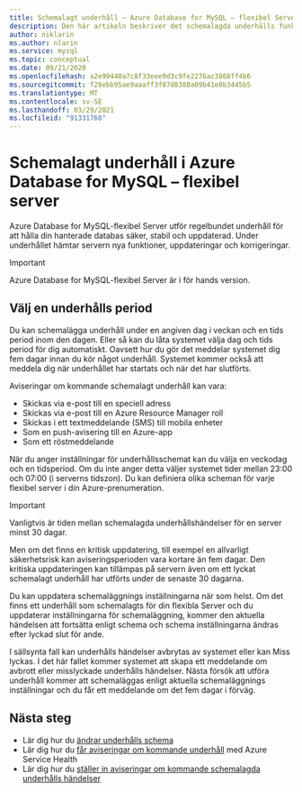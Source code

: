 ```yaml
---
title: Schemalagt underhåll – Azure Database for MySQL – flexibel Server
description: Den här artikeln beskriver det schemalagda underhålls funktionen i Azure Database for MySQL-flexibel Server.
author: niklarin
ms.author: nlarin
ms.service: mysql
ms.topic: conceptual
ms.date: 09/21/2020
ms.openlocfilehash: a2e99440a7c8f33eee9d3c9fe2276ac3868ff4b6
ms.sourcegitcommit: f28ebb95ae9aaaff3f87d8388a09b41e0b3445b5
ms.translationtype: MT
ms.contentlocale: sv-SE
ms.lasthandoff: 03/29/2021
ms.locfileid: "91331768"
---
```

# <a name="scheduled-maintenance-in-azure-database-for-mysql--flexible-server"></a>Schemalagt underhåll i Azure Database for MySQL – flexibel server

Azure Database for MySQL-flexibel Server utför regelbundet underhåll för att hålla din hanterade databas säker, stabil och uppdaterad. Under underhållet hämtar servern nya funktioner, uppdateringar och korrigeringar.

> [!IMPORTANT]
> Azure Database for MySQL-flexibel Server är i för hands version.

## <a name="select-a-maintenance-window"></a>Välj en underhålls period

Du kan schemalägga underhåll under en angiven dag i veckan och en tids period inom den dagen. Eller så kan du låta systemet välja dag och tids period för dig automatiskt. Oavsett hur du gör det meddelar systemet dig fem dagar innan du kör något underhåll. Systemet kommer också att meddela dig när underhållet har startats och när det har slutförts.

Aviseringar om kommande schemalagt underhåll kan vara:

* Skickas via e-post till en speciell adress
* Skickas via e-post till en Azure Resource Manager roll
* Skickas i ett textmeddelande (SMS) till mobila enheter
* Som en push-avisering till en Azure-app
* Som ett röstmeddelande

När du anger inställningar för underhållsschemat kan du välja en veckodag och en tidsperiod. Om du inte anger detta väljer systemet tider mellan 23:00 och 07:00 (i serverns tidszon). Du kan definiera olika scheman för varje flexibel server i din Azure-prenumeration.

> [!IMPORTANT]
> Vanligtvis är tiden mellan schemalagda underhållshändelser för en server minst 30 dagar.
>
> Men om det finns en kritisk uppdatering, till exempel en allvarligt säkerhetsrisk kan aviseringsperioden vara kortare än fem dagar. Den kritiska uppdateringen kan tillämpas på servern även om ett lyckat schemalagt underhåll har utförts under de senaste 30 dagarna.

Du kan uppdatera schemaläggnings inställningarna när som helst. Om det finns ett underhåll som schemalagts för din flexibla Server och du uppdaterar inställningarna för schemaläggning, kommer den aktuella händelsen att fortsätta enligt schema och schema inställningarna ändras efter lyckad slut för ande.

I sällsynta fall kan underhålls händelser avbrytas av systemet eller kan Miss lyckas. I det här fallet kommer systemet att skapa ett meddelande om avbrott eller misslyckade underhålls händelser. Nästa försök att utföra underhåll kommer att schemaläggas enligt aktuella schemaläggnings inställningar och du får ett meddelande om det fem dagar i förväg.

## <a name="next-steps"></a>Nästa steg

* Lär dig hur du [ändrar underhålls schema](how-to-maintenance-portal.md)
* Lär dig hur du [får aviseringar om kommande underhåll](../../service-health/service-notifications.md) med Azure Service Health
* Lär dig hur du [ställer in aviseringar om kommande schemalagda underhålls händelser](../../service-health/resource-health-alert-monitor-guide.md)
